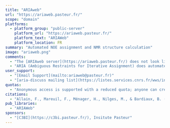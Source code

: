 ```yaml
---
title: "ARIAweb"
url: "https://ariaweb.pasteur.fr/"
scope: "domain"
platforms:
  - platform_group: "public-server"
    platform_url: "https://ariaweb.pasteur.fr/"
    platform_text: "ARIAWeb"
    platform_location: FR
summary: "Automated NOE assignment and NMR structure calculation"
image: "ariaweb.png"
comments:
  - "The [ARIAweb server](https://ariaweb.pasteur.fr/) does not look like Galaxy, but it uses the [Galaxy@Pasteur server](/src/use/galaxy-pasteur/index.md) for data analysis and workflow execution."
  - "ARIA (Ambiguous Restraints for Iterative Assignment) does automated NOE assignment and NMR structure calculation."
user_support:
  - "[Email Support](mailto:ariaweb@pasteur.fr)"
  - "[aria-discuss mailing list](https://listes.services.cnrs.fr/wws/info/aria-discuss)"
quotas:
  - "Anonymous access is supported with a reduced quota; anyone can create an account."
citations:
  - "Allain, F., Mareuil, F., Ménager, H., Nilges, M., & Bardiaux, B. (2020). [ARIAweb: A server for automated NMR structure calculation](https://doi.org/10.1093/nar/gkaa362). *Nucleic Acids Research*. https://doi.org/10.1093/nar/gkaa362"
pub_libraries:
  - "ARIAWeb"
sponsors:
  - "[C3BI](https://c3bi.pasteur.fr/), Insitute Pasteur"
---
```

